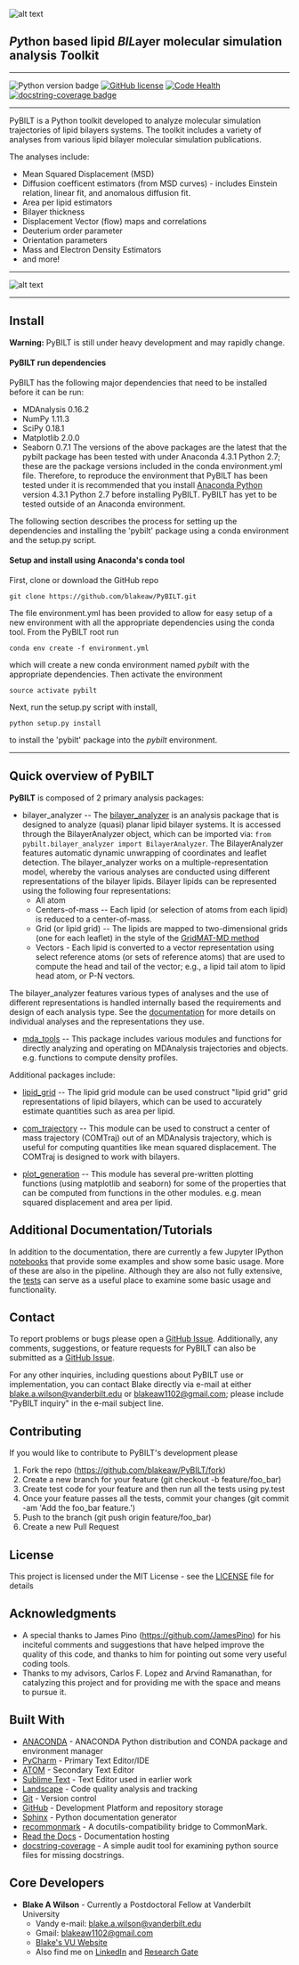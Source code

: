 ![alt text](../../_images/PyBILT_logo.png "PyBILT Logo")
## *Py*thon based lipid *BIL*ayer molecular simulation analysis *T*oolkit

------

![Python version badge](https://img.shields.io/badge/python-2.7-blue.svg)
[![GitHub license](https://img.shields.io/github/license/Day8/re-frame.svg)](LICENSE)
[![Code Health](https://landscape.io/github/blakeaw/PyBILT/master/landscape.svg?style=flat)](https://landscape.io/github/blakeaw/PyBILT/master)
[![docstring-coverage badge](https://img.shields.io/badge/docstring--coverage-49.5%25-orange.svg)](https://github.com/blakeaw/PyBILT/blob/master/.docstring-coverage_report.txt)

------

PyBILT is a Python toolkit developed to analyze molecular simulation trajectories of lipid bilayers systems. The toolkit includes a variety of analyses from various lipid bilayer molecular simulation publications.

The analyses include:
   * Mean Squared Displacement (MSD)
   * Diffusion coefficent estimators (from MSD curves) - includes Einstein relation, linear fit, and anomalous diffusion fit.
   * Area per lipid estimators
   * Bilayer thickness
   * Displacement Vector (flow) maps and correlations
   * Deuterium order parameter
   * Orientation parameters
   * Mass and Electron Density Estimators
   * and more!

------

![alt text](../../_images/7percentCL_sideview_b.jpg "Lipid Bilayer")

------

## Install

**Warning:** PyBILT is still under heavy development and may rapidly change.

#### PyBILT run dependencies
PyBILT has the following major dependencies that need to be installed before it
can be run:
   * MDAnalysis 0.16.2
   * NumPy 1.11.3
   * SciPy 0.18.1
   * Matplotlib 2.0.0
   * Seaborn 0.7.1
The versions of the above packages are the latest that the pybilt package has
been tested with under Anaconda 4.3.1 Python 2.7; these are the package
versions included in the conda environment.yml file.  Therefore, to reproduce
the environment that PyBILT has been tested under it is recommended that you
install [Anaconda Python](https://www.anaconda.com/) version 4.3.1 Python 2.7
before installing PyBILT. PyBILT has yet to be tested outside of an Anaconda
environment.

The following section describes the process for setting up the dependencies and
installing the 'pybilt' package using a conda environment and the setup.py
script.

#### Setup and install using Anaconda's conda tool
First, clone or download the GitHub repo
```
git clone https://github.com/blakeaw/PyBILT.git
```
The file environment.yml has been provided to allow for easy setup of a new
environment with all the appropriate dependencies using the conda tool. From the PyBILT root run
```
conda env create -f environment.yml
```
which will create a new conda environment named *pybilt* with the appropriate
dependencies. Then activate the environment
```
source activate pybilt
```
Next, run the setup.py script with install,
```
python setup.py install
```
to install the 'pybilt' package into the *pybilt* environment.    

------

## Quick overview of PyBILT
**PyBILT** is composed of 2 primary analysis packages:
  * bilayer_analyzer -- The [bilayer_analyzer](http://pybilt.readthedocs.io/en/latest/pybilt.bilayer_analyzer.html#module-pybilt.bilayer_analyzer.bilayer_analyzer) is an analysis package that
                        is designed to analyze (quasi) planar lipid bilayer
                        systems. It is accessed through the BilayerAnalyzer
                        object, which can be imported via: ```from
                        pybilt.bilayer_analyzer import BilayerAnalyzer```. The
                        BilayerAnalyzer features automatic dynamic unwrapping of
                        coordinates and leaflet detection. The bilayer_analyzer
                        works on a multiple-representation model, whereby the
                        various analyses are conducted using different
                        representations of the bilayer lipids. Bilayer lipids
                        can be represented using the following four
                        representations:
    * All atom
    * Centers-of-mass -- Each lipid (or selection of atoms from each lipid) is reduced to a
center-of-mass.
    * Grid (or lipid grid) -- The lipids are mapped to two-dimensional grids (one for each leaflet) in the
style of the [GridMAT-MD method](http://www.bevanlab.biochem.vt.edu/GridMAT-MD/)
    * Vectors - Each lipid is converted to a vector representation using select reference atoms (or sets of reference atoms) that are used to compute the head and tail of the vector; e.g., a lipid tail atom to lipid head atom, or P-N vectors.

The bilayer_analyzer features various types of analyses and the use of different
representations is handled internally based the requirements and design of each
analysis type. See the [documentation](http://pybilt.readthedocs.io/en/latest/pybilt.bilayer_analyzer.html#module-pybilt.bilayer_analyzer.analysis_protocols) for more details on
individual analyses and the representations they use.   

  * [mda_tools](http://pybilt.readthedocs.io/en/latest/pybilt.mda_tools.html) -- This package includes various modules and functions for directly
                 analyzing and operating on MDAnalysis trajectories and objects.
                 e.g. functions to compute density profiles.

 Additional packages include:
   * [lipid_grid](http://pybilt.readthedocs.io/en/latest/pybilt.lipid_grid.html) -- The lipid grid module can be used construct "lipid grid" grid
                  representations of lipid bilayers, which can be used to
                  accurately estimate quantities such as area per lipid.

  * [com_trajectory](http://pybilt.readthedocs.io/en/latest/pybilt.com_trajectory.html) -- This module can be used to construct a center of mass
                      trajectory (COMTraj) out of an MDAnalysis trajectory,
                      which is useful for computing quantities like mean squared
                      displacement. The COMTraj is designed to work with bilayers.

  * [plot_generation](http://pybilt.readthedocs.io/en/latest/pybilt.plot_generation.html) -- This module has several pre-written plotting functions
                       (using matplotlib and seaborn) for some of the properties
                       that can be computed from functions in the other modules.
                       e.g. mean squared displacement and area per lipid.


## Additional Documentation/Tutorials

In addition to the documentation, there are currently a few Jupyter IPython
[notebooks](https://github.com/blakeaw/PyBILT/tree/master/jupyter_notebooks)
that provide some examples and show some basic usage. More of these are also in
the pipeline. Although they are also not fully extensive, the
[tests](https://github.com/blakeaw/PyBILT/tree/master/tests) can serve as a
useful place to examine some basic usage and functionality.

## Contact

To report problems or bugs please open a [GitHub Issue](https://github.com/blakeaw/PyBILT/issues).
Additionally, any comments, suggestions, or feature requests for PyBILT can also be submitted as a [GitHub Issue](https://github.com/blakeaw/PyBILT/issues).

For any other inquiries, including questions about PyBILT use or
implementation, you can contact Blake directly via e-mail at either
blake.a.wilson@vanderbilt.edu or blakeaw1102@gmail.com; please include "PyBILT
inquiry" in the e-mail subject line.

## Contributing

If you would like to contribute to PyBILT's development please
 1. Fork the repo (https://github.com/blakeaw/PyBILT/fork)
 2. Create a new branch for your feature (git checkout -b feature/foo_bar)
 3. Create test code for your feature and then run all the tests using py.test  
 4. Once your feature passes all the tests, commit your changes (git commit -am 'Add the foo_bar feature.')
 5. Push to the branch (git push origin feature/foo_bar)
 6. Create a new Pull Request

## License

This project is licensed under the MIT License - see the
[LICENSE](https://github.com/blakeaw/PyBILT/blob/master/LICENSE) file for
details

## Acknowledgments

* A special thanks to James Pino (https://github.com/JamesPino) for his inciteful
comments and suggestions that have helped improve the quality of this code, and
thanks to him for pointing out some very useful coding tools.   
* Thanks to my advisors, Carlos F. Lopez and Arvind Ramanathan, for catalyzing
this project and for providing me with the space and means to pursue it.  

## Built With

* [ANACONDA](https://www.continuum.io/) - ANACONDA Python distribution and CONDA package and environment manager
* [PyCharm](https://www.jetbrains.com/pycharm/) - Primary Text Editor/IDE
* [ATOM](https://atom.io/) - Secondary Text Editor
* [Sublime Text](https://www.sublimetext.com/) - Text Editor used in earlier work
* [Landscape](https://landscape.io/) - Code quality analysis and tracking
* [Git](https://git-scm.com/) - Version control
* [GitHub](https://github.com/) - Development Platform and repository storage
* [Sphinx](http://www.sphinx-doc.org/en/stable/index.html) - Python documentation generator
* [recommonmark](https://github.com/rtfd/recommonmark) - A docutils-compatibility bridge to CommonMark.
* [Read the Docs](https://readthedocs.org/) - Documentation hosting
* [docstring-coverage](https://bitbucket.org/DataGreed/docstring-coverage/wiki/Home) -  A simple audit tool for examining python source files for missing docstrings.

## Core Developers

* **Blake A Wilson** - Currently a Postdoctoral Fellow at Vanderbilt University
  * Vandy e-mail: blake.a.wilson@vanderbilt.edu
  * Gmail: blakeaw1102@gmail.com
  * [Blake's VU Website]( https://my.vanderbilt.edu/blakeaw/)
  * Also find me on [LinkedIn](https://www.linkedin.com/in/blakewilson3/) and [Research Gate](https://www.researchgate.net/profile/Blake_Wilson3)
